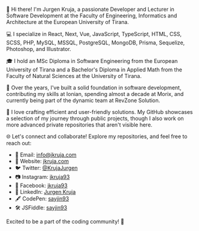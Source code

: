 👋 Hi there! I'm Jurgen Kruja, a passionate Developer and Lecturer in Software Development at the Faculty of Engineering, Informatics and Architecture at the European University of Tirana.

💻 I specialize in React, Next, Vue, JavaScript, TypeScript, HTML, CSS, SCSS, PHP, MySQL, MSSQL, PostgreSQL, MongoDB, Prisma, Sequelize, Photoshop, and Illustrator.

🎓 I hold an MSc Diploma in Software Engineering from the European University of Tirana and a Bachelor's Diploma in Applied Math from the Faculty of Natural Sciences at the University of Tirana.

💼 Over the years, I've built a solid foundation in software development, contributing my skills at Ionian, spending almost a decade at Morix, and currently being part of the dynamic team at RevZone Solution.

🚀 I love crafting efficient and user-friendly solutions. My GitHub showcases a selection of my journey through public projects, though I also work on more advanced private repositories that aren't visible here.

🌐 Let's connect and collaborate! Explore my repositories, and feel free to reach out:
- 📧 Email: [info@jkruja.com](mailto:info@jkruja.com)
- 🔗 Website: [jkruja.com](https://jkruja.com/)
- 🐦 Twitter: [@KrujaJurgen](https://twitter.com/KrujaJurgen)
- 📷 Instagram: [jkruja93](https://www.instagram.com/jkruja93)
- 👤 Facebook: [jkruja93](https://www.facebook.com/jkruja93)
- 💼 LinkedIn: [Jurgen Kruja](https://al.linkedin.com/in/jurgenkruja)
- 🖋️ CodePen: [sayjin93](https://codepen.io/sayjin93)
- 🛠️ JSFiddle: [sayjin93](https://jsfiddle.net/user/sayjin93)

Excited to be a part of the coding community! 🚀
